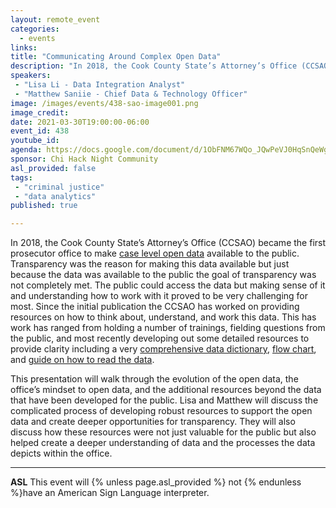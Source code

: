 ```yaml
---
layout: remote_event
categories:
  - events
links: 
title: "Communicating Around Complex Open Data"
description: "In 2018, the Cook County State’s Attorney’s Office (CCSAO) became the first prosecutor office to make case level open data available to the public. Transparency was the reason for making this data available but just because the data was available to the public the goal of transparency was not completely met. This presentation will walk through the evolution of the open data, the office’s mindset to open data, and the additional resources beyond the data that have been developed for the public."
speakers:
 - "Lisa Li - Data Integration Analyst"
 - "Matthew Saniie - Chief Data & Technology Officer"
image: /images/events/438-sao-image001.png
image_credit:
date: 2021-03-30T19:00:00-06:00
event_id: 438
youtube_id: 
agenda: https://docs.google.com/document/d/1ObFNM67WQo_JQwPeVJ0HqSnQeWgrcYIAsfaFFFDtyMg/edit?usp=sharing
sponsor: Chi Hack Night Community
asl_provided: false
tags:
 - "criminal justice"
 - "data analytics"
published: true

---
```


In 2018, the Cook County State’s Attorney’s Office (CCSAO) became the first prosecutor office to make [case level open data](https://www.cookcountystatesattorney.org/about/open-data) available to the public. Transparency was the reason for making this data available but just because the data was available to the public the goal of transparency was not completely met. The public could access the data but making sense of it and understanding how to work with it proved to be very challenging for most. Since the initial publication the CCSAO has worked on providing resources on how to think about, understand, and work this data. This has work has ranged from holding a number of trainings, fielding questions from the public, and most recently developing out some detailed resources to provide clarity including a very [comprehensive data dictionary](https://www.cookcountystatesattorney.org/sites/default/files/files/documents/column_by_dataset_glossary_final_1.pdf), [flow chart](https://www.cookcountystatesattorney.org/sites/default/files/files/documents/cook_county_felony_cases_flow_chart_final_0.pdf), and [guide on how to read the data](https://www.cookcountystatesattorney.org/resources/how-read-open-data).

This presentation will walk through the evolution of the open data, the office’s mindset to open data, and the additional resources beyond the data that have been developed for the public. Lisa and Matthew will discuss the complicated process of developing robust resources to support the open data and create deeper opportunities for transparency. They will also discuss how these resources were not just valuable for the public but also helped create a deeper understanding of data and the processes the data depicts within the office.

---

**ASL** This event will {% unless page.asl_provided %} not {% endunless %}have an American Sign Language interpreter.
